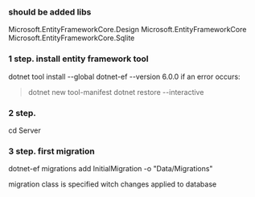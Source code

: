 ﻿### should be added libs 
Microsoft.EntityFrameworkCore.Design
Microsoft.EntityFrameworkCore
Microsoft.EntityFrameworkCore.Sqlite

### 1 step. install entity framework tool
dotnet tool install --global dotnet-ef --version 6.0.0
if an error occurs:
> dotnet new tool-manifest
> dotnet restore --interactive
> 
### 2 step. 
cd Server
### 3 step. first migration
dotnet-ef migrations add InitialMigration -o "Data/Migrations"

migration class is specified witch changes applied to database
